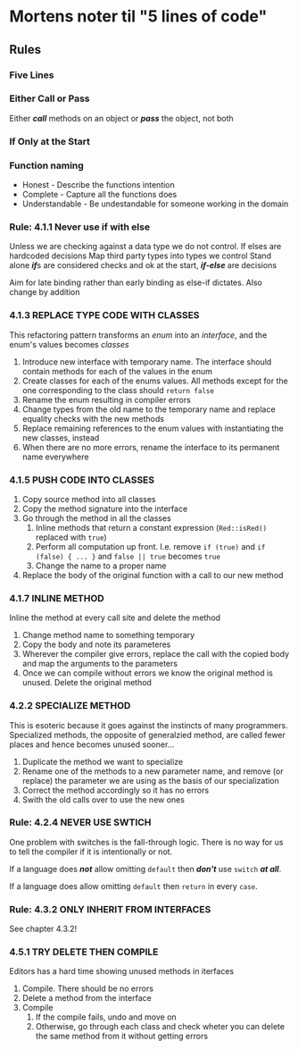# Mortens noter til "5 lines of code"

## Rules
### Five Lines
### Either Call or Pass
Either ***call*** methods on an object or ***pass*** the object, not both
### If Only at the Start
### Function naming
- Honest - Describe the functions intention
- Complete - Capture all the functions does
- Understandable - Be undestandable for someone working in the domain

### Rule: 4.1.1 Never use if with else
Unless we are checking against a data type we do not control.
If elses are hardcoded decisions
Map third party types into types we control
Stand alone ***if***s are considered checks and ok at the start, ***if-else*** are decisions

Aim for late binding rather than early binding as else-if dictates. Also change by addition

### 4.1.3 REPLACE TYPE CODE WITH CLASSES
This refactoring pattern transforms an *enum* into an *interface*, and the enum's values becomes *classes*
1. Introduce new interface with temporary name. The interface should contain methods for each of the values in the enum
2. Create classes for each of the enums values. All methods except for the one corresponding to the class should `return false`
3. Rename the enum resulting in compiler errors
4. Change types from the old name to the temporary name and replace equality checks with the new methods
5. Replace remaining references to the enum values with instantiating the new classes, instead
6. When there are no more errors, rename the interface to its permanent name everywhere


### 4.1.5 PUSH CODE INTO CLASSES
1. Copy source method into all classes
2. Copy the method signature into the interface
3. Go through the method in all the classes
    1. Inline methods that return a constant expression (`Red::isRed()` replaced with `true`)
    2. Perform all computation up front. I.e. remove `if (true)` and `if (false) { ... }` and `false || true` becomes `true` 
    3. Change the name to a proper name
4. Replace the body of the original function with a call to our new method
### 4.1.7 INLINE METHOD
Inline the method at every call site and delete the method
1. Change method name to something temporary
2. Copy the body and note its parameteres
3. Wherever the compiler give errors, replace the call with the copied body and map the arguments to the parameters
4. Once we can compile without errors we know the original method is unused. Delete the original method

### 4.2.2 SPECIALIZE METHOD
This is esoteric because it goes against the instincts of many programmers. Specialized methods, the opposite of generalzied method, are called fewer places and hence becomes unused sooner...
1. Duplicate the method we want to specialize
2. Rename one of the methods to a new parameter name, and remove (or replace) the parameter we are using as the basis of our specialization
3. Correct the method accordingly so it has no errors
4. Swith the old calls over to use the new ones

### Rule: 4.2.4 NEVER USE SWTICH
One problem with switches is the fall-through logic. There is no way for us to tell the compiler if it is intentionally or not.

If a language does ***not*** allow omitting `default` then ***don't*** use `switch` ***at all***.

If a language does allow omitting `default` then `return` in every `case`.

### Rule: 4.3.2 ONLY INHERIT FROM INTERFACES
See chapter 4.3.2!
### 4.5.1 TRY DELETE THEN COMPILE
Editors has a hard time showing unused methods in iterfaces

1. Compile. There should be no errors
2. Delete a method from the interface
3. Compile
    1. If the compile fails, undo and move on
    2. Otherwise, go through each class and check wheter you can delete the same method from it without getting errors
